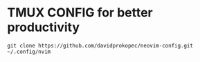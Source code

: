 # TMUX CONFIG for better productivity

```
git clone https://github.com/davidprokopec/neovim-config.git ~/.config/nvim
```

